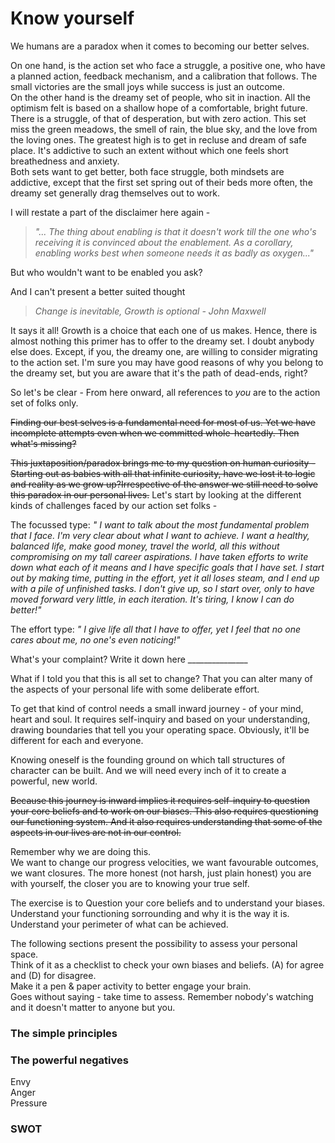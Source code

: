 
 Know yourself 
 =

We humans are a paradox when it comes to becoming our better selves.

On one hand, is the action set who face a struggle, a positive one, who have a planned action, feedback mechanism, and a calibration that follows. The small victories are the small joys while success is just an outcome.  
On the other hand is the dreamy set of people, who sit in inaction. All the optimism felt is based on a shallow hope of a comfortable, bright future. There is a struggle, of that of desperation, but with zero action. This set miss the green meadows, the smell of rain, the blue sky, and the love from the loving ones. The greatest high is to get in recluse and dream of safe place. It's addictive to such an extent without which one feels short breathedness and anxiety.  
Both sets want to get better, both face struggle, both mindsets are addictive, except that the first set spring out of their beds more often, the dreamy set generally drag themselves out to work.

I will restate a part of the disclaimer here again -  

>*"... The thing about enabling is that it doesn't work till the one who's receiving it is convinced about the enablement. As a corollary, enabling works best when someone needs it as badly as oxygen..."*

But who wouldn't want to be enabled you ask?

And I can't present a better suited thought

>*Change is inevitable, Growth is optional - John Maxwell*


It says it all! Growth is a choice that each one of us makes. Hence, there is almost nothing this primer has to offer to the dreamy set. I doubt anybody else does. Except, if you, the dreamy one, are willing to consider migrating to the action set. I'm sure you may have good reasons of why you belong to the dreamy set, but you are aware that it's the path of dead-ends, right?  

So let's be clear - From here onward, all references to *you* are to the action set of folks only. 

~~Finding our best selves is a fundamental need for most of us. Yet we have incomplete attempts even when we committed whole-heartedly. Then what's missing?~~

~~This juxtaposition/paradox brings me to my question on human curiosity - Starting out as babies with all that infinite curiosity, have we lost it to logic and reality as we grow up?Irrespective of the answer we still need to solve this paradox in our personal lives.~~
Let's start by looking at the different kinds of challenges faced by our action set folks -  

The focussed type:
*" I want to talk about the most fundamental problem that I face. I'm very clear about what I want to achieve. I want a healthy, balanced life, make good money, travel the world, all this without compromising on my tall career aspirations. I have taken efforts to write down what each of it means and I have specific goals that I have set. I start out by making time, putting in the effort, yet it all loses steam, and I end up with a pile of unfinished tasks. I don't give up, so I start over, only to have moved forward very little, in each iteration. It's tiring, I know I can do better!"*

The effort type:
*" I give life all that I have to offer, yet I feel that no one cares about me, no one's even noticing!"*


What's your complaint?
Write it down here _______________

What if I told you that this is all set to change? That you can alter many of the aspects of your personal life with some deliberate effort.  

To get that kind of control needs a small inward journey - of your mind, heart and soul. It requires self-inquiry and based on your understanding, drawing boundaries that tell you your operating space. Obviously, it'll be different for each and everyone.

Knowing oneself is the founding ground on which tall structures of character can be built. And we will need every inch of it to create a powerful, new world.  

~~Because this journey is inward implies it requires self-inquiry to question your core beliefs and to work on our biases. This also requires questioning our functioning system. And it also requires understanding that some of the aspects in our lives are not in our control.~~

Remember why we are doing this.  
We want to change our progress velocities, we want favourable outcomes, we want closures. 
The more honest (not harsh, just plain honest) you are with yourself, the closer you are to knowing your true self.

The exercise is to 
Question your core beliefs and to understand your biases.
Understand your functioning sorrounding and why it is the way it is.
Understand your perimeter of what can be achieved.


 The following sections present the possibility to assess your personal space.  
 Think of it as a checklist to check your own biases and beliefs.  (A) for agree and (D) for disagree.  
 Make it a pen & paper activity to better engage your brain.  
 Goes without saying - take time to assess. Remember nobody's watching and it doesn't matter to anyone but you.  



### The simple principles




### The powerful negatives

Envy  
Anger  
Pressure  


### SWOT

